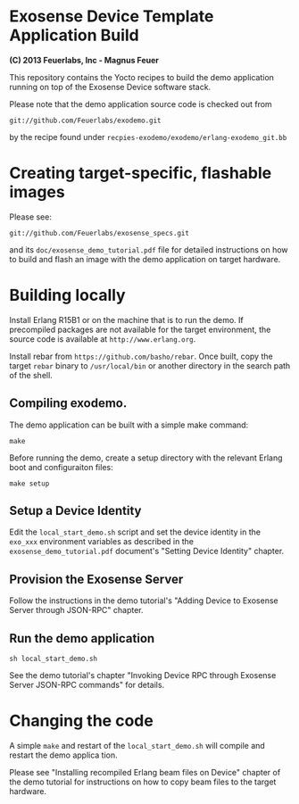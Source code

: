 # Exosense Device Template Application Build
**(C) 2013 Feuerlabs, Inc - Magnus Feuer**

This repository contains the Yocto recipes to build the demo
application running on top of the Exosense Device software stack.

Please note that the demo application source code is checked out from

    git://github.com/Feuerlabs/exodemo.git

by the recipe found under `recpies-exodemo/exodemo/erlang-exodemo_git.bb`

# Creating target-specific, flashable images

Please see:

    git://github.com/Feuerlabs/exosense_specs.git

and its `doc/exosense_demo_tutorial.pdf` file for detailed
instructions on how to build and flash an image with the demo
application on target hardware.

# Building locally

Install Erlang R15B1 or on the machine that is to run the demo. If
precompiled packages are not available for the target environment, the
source code is available at `http://www.erlang.org`.

Install rebar from `https://github.com/basho/rebar`. Once built, copy
the target `rebar` binary to `/usr/local/bin` or another directory in
the search path of the shell.

## Compiling exodemo.

The demo application can be built with a simple make command:

    make

Before running the demo, create a setup directory with the relevant Erlang boot and configuraiton files:

    make setup

## Setup a Device Identity
Edit the `local_start_demo.sh` script and set the device identity in
the `exo_xxx` environment variables as described in the
`exosense_demo_tutorial.pdf` document's "Setting Device Identity"
chapter.

## Provision the Exosense Server
Follow the instructions in the demo tutorial's "Adding Device to
Exosense Server through JSON-RPC" chapter.

## Run the demo application

    sh local_start_demo.sh

See the demo tutorial's chapter "Invoking Device RPC through Exosense
Server JSON-RPC commands" for details.


# Changing the code

A simple `make` and restart of the `local_start_demo.sh` will compile
and restart the demo applica tion.

Please see "Installing recompiled Erlang beam files on Device" chapter
of the demo tutorial for instructions on how to copy beam files to the
target hardware.


    

